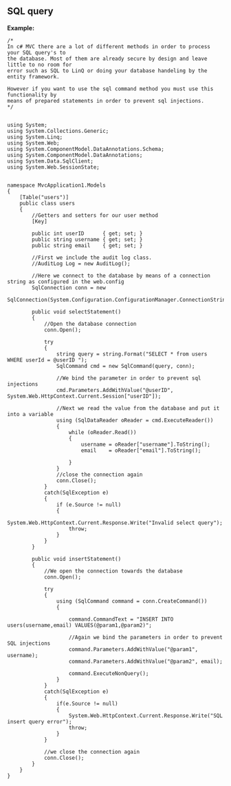 SQL query
-------

**Example:**


	/*
	In c# MVC there are a lot of different methods in order to process your SQL query's to 
	the database. Most of them are already secure by design and leave little to no room for
	error such as SQL to LinQ or doing your database handeling by the entity framework.

	However if you want to use the sql command method you must use this functionality by
	means of prepared statements in order to prevent sql injections.
	*/


	using System;
	using System.Collections.Generic;
	using System.Linq;
	using System.Web;
	using System.ComponentModel.DataAnnotations.Schema;
	using System.ComponentModel.DataAnnotations;
	using System.Data.SqlClient;
	using System.Web.SessionState;


	namespace MvcApplication1.Models
	{
		[Table("users")]
		public class users
		{
			//Getters and setters for our user method
			[Key]
		
			public int userID      { get; set; }
			public string username { get; set; }
			public string email    { get; set; }

			//First we include the audit log class.
			//AuditLog Log = new AuditLog();

			//Here we connect to the database by means of a connection string as configured in the web.config
			SqlConnection conn = new 
			SqlConnection(System.Configuration.ConfigurationManager.ConnectionStrings["users"].ConnectionString);

			public void selectStatement()
			{   
				//Open the database connection
				conn.Open();

				try
				{   
					string query = string.Format("SELECT * from users WHERE userId = @userID ");
					SqlCommand cmd = new SqlCommand(query, conn);

					//We bind the parameter in order to prevent sql injections
					cmd.Parameters.AddWithValue("@userID", System.Web.HttpContext.Current.Session["userID"]);

					//Next we read the value from the database and put it into a variable
					using (SqlDataReader oReader = cmd.ExecuteReader())
					{
						while (oReader.Read())
						{
							username = oReader["username"].ToString();
							email    = oReader["email"].ToString();

						}
					}
					//close the connection again
					conn.Close();
				}
				catch(SqlException e)
				{
					if (e.Source != null)
					{
						System.Web.HttpContext.Current.Response.Write("Invalid select query");
						throw;
					}
				}
			}

			public void insertStatement()
			{   
				//We open the connection towards the database
				conn.Open();

				try
				{
					using (SqlCommand command = conn.CreateCommand())
					{ 
					
						command.CommandText = "INSERT INTO users(username,email) VALUES(@param1,@param2)";  
					
						//Again we bind the parameters in order to prevent SQL injections
						command.Parameters.AddWithValue("@param1", username);  
						command.Parameters.AddWithValue("@param2", email);   

						command.ExecuteNonQuery(); 
					}
				}
				catch(SqlException e)
				{
					if(e.Source != null)
					{
						System.Web.HttpContext.Current.Response.Write("SQL insert query error");
						throw;
					}
				}

				//we close the connection again
				conn.Close();
			}
		}
	}
	
	



	
